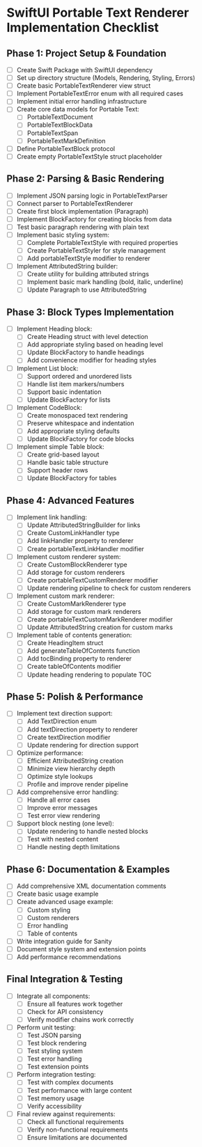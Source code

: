 # SwiftUI Portable Text Renderer Implementation Checklist

## Phase 1: Project Setup & Foundation
- [ ] Create Swift Package with SwiftUI dependency
- [ ] Set up directory structure (Models, Rendering, Styling, Errors)
- [ ] Create basic PortableTextRenderer view struct
- [ ] Implement PortableTextError enum with all required cases
- [ ] Implement initial error handling infrastructure
- [ ] Create core data models for Portable Text:
  - [ ] PortableTextDocument
  - [ ] PortableTextBlockData
  - [ ] PortableTextSpan
  - [ ] PortableTextMarkDefinition
- [ ] Define PortableTextBlock protocol
- [ ] Create empty PortableTextStyle struct placeholder

## Phase 2: Parsing & Basic Rendering
- [ ] Implement JSON parsing logic in PortableTextParser
- [ ] Connect parser to PortableTextRenderer
- [ ] Create first block implementation (Paragraph)
- [ ] Implement BlockFactory for creating blocks from data
- [ ] Test basic paragraph rendering with plain text
- [ ] Implement basic styling system:
  - [ ] Complete PortableTextStyle with required properties
  - [ ] Create PortableTextStyler for style management
  - [ ] Add portableTextStyle modifier to renderer
- [ ] Implement AttributedString builder:
  - [ ] Create utility for building attributed strings
  - [ ] Implement basic mark handling (bold, italic, underline)
  - [ ] Update Paragraph to use AttributedString

## Phase 3: Block Types Implementation
- [ ] Implement Heading block:
  - [ ] Create Heading struct with level detection
  - [ ] Add appropriate styling based on heading level
  - [ ] Update BlockFactory to handle headings
  - [ ] Add convenience modifier for heading styles
- [ ] Implement List block:
  - [ ] Support ordered and unordered lists
  - [ ] Handle list item markers/numbers
  - [ ] Support basic indentation
  - [ ] Update BlockFactory for lists
- [ ] Implement CodeBlock:
  - [ ] Create monospaced text rendering
  - [ ] Preserve whitespace and indentation
  - [ ] Add appropriate styling defaults
  - [ ] Update BlockFactory for code blocks
- [ ] Implement simple Table block:
  - [ ] Create grid-based layout
  - [ ] Handle basic table structure
  - [ ] Support header rows
  - [ ] Update BlockFactory for tables

## Phase 4: Advanced Features
- [ ] Implement link handling:
  - [ ] Update AttributedStringBuilder for links
  - [ ] Create CustomLinkHandler type
  - [ ] Add linkHandler property to renderer
  - [ ] Create portableTextLinkHandler modifier
- [ ] Implement custom renderer system:
  - [ ] Create CustomBlockRenderer type
  - [ ] Add storage for custom renderers
  - [ ] Create portableTextCustomRenderer modifier
  - [ ] Update rendering pipeline to check for custom renderers
- [ ] Implement custom mark renderer:
  - [ ] Create CustomMarkRenderer type
  - [ ] Add storage for custom mark renderers
  - [ ] Create portableTextCustomMarkRenderer modifier
  - [ ] Update AttributedString creation for custom marks
- [ ] Implement table of contents generation:
  - [ ] Create HeadingItem struct
  - [ ] Add generateTableOfContents function
  - [ ] Add tocBinding property to renderer
  - [ ] Create tableOfContents modifier
  - [ ] Update heading rendering to populate TOC

## Phase 5: Polish & Performance
- [ ] Implement text direction support:
  - [ ] Add TextDirection enum
  - [ ] Add textDirection property to renderer
  - [ ] Create textDirection modifier
  - [ ] Update rendering for direction support
- [ ] Optimize performance:
  - [ ] Efficient AttributedString creation
  - [ ] Minimize view hierarchy depth
  - [ ] Optimize style lookups
  - [ ] Profile and improve render pipeline
- [ ] Add comprehensive error handling:
  - [ ] Handle all error cases
  - [ ] Improve error messages
  - [ ] Test error view rendering
- [ ] Support block nesting (one level):
  - [ ] Update rendering to handle nested blocks
  - [ ] Test with nested content
  - [ ] Handle nesting depth limitations

## Phase 6: Documentation & Examples
- [ ] Add comprehensive XML documentation comments
- [ ] Create basic usage example
- [ ] Create advanced usage example:
  - [ ] Custom styling
  - [ ] Custom renderers
  - [ ] Error handling
  - [ ] Table of contents
- [ ] Write integration guide for Sanity
- [ ] Document style system and extension points
- [ ] Add performance recommendations

## Final Integration & Testing
- [ ] Integrate all components:
  - [ ] Ensure all features work together
  - [ ] Check for API consistency
  - [ ] Verify modifier chains work correctly
- [ ] Perform unit testing:
  - [ ] Test JSON parsing
  - [ ] Test block rendering
  - [ ] Test styling system
  - [ ] Test error handling
  - [ ] Test extension points
- [ ] Perform integration testing:
  - [ ] Test with complex documents
  - [ ] Test performance with large content
  - [ ] Test memory usage
  - [ ] Verify accessibility
- [ ] Final review against requirements:
  - [ ] Check all functional requirements
  - [ ] Verify non-functional requirements
  - [ ] Ensure limitations are documented
